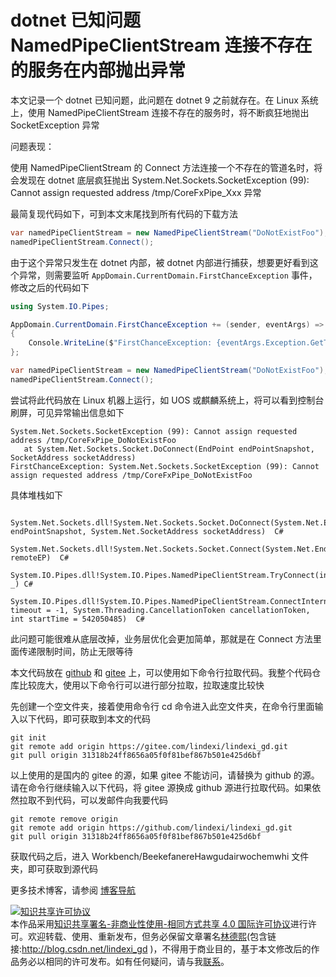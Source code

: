 
# dotnet 已知问题 NamedPipeClientStream 连接不存在的服务在内部抛出异常

本文记录一个 dotnet 已知问题，此问题在 dotnet 9 之前就存在。在 Linux 系统上，使用 NamedPipeClientStream 连接不存在的服务时，将不断疯狂地抛出 SocketException 异常

<!--more-->


<!-- CreateTime:2025/07/18 07:09:35 -->

<!-- 发布 -->
<!-- 博客 -->

问题表现：

使用 NamedPipeClientStream 的 Connect 方法连接一个不存在的管道名时，将会发现在 dotnet 底层疯狂抛出 System.Net.Sockets.SocketException (99): Cannot assign requested address /tmp/CoreFxPipe_Xxx 异常

最简复现代码如下，可到本文末尾找到所有代码的下载方法

```csharp
var namedPipeClientStream = new NamedPipeClientStream("DoNotExistFoo");
namedPipeClientStream.Connect();
```

由于这个异常只发生在 dotnet 内部，被 dotnet 内部进行捕获，想要更好看到这个异常，则需要监听 `AppDomain.CurrentDomain.FirstChanceException` 事件，修改之后的代码如下

```csharp
using System.IO.Pipes;

AppDomain.CurrentDomain.FirstChanceException += (sender, eventArgs) =>
{
    Console.WriteLine($"FirstChanceException: {eventArgs.Exception.GetType().FullName} {eventArgs.Exception.Message}");
};

var namedPipeClientStream = new NamedPipeClientStream("DoNotExistFoo");
namedPipeClientStream.Connect();
```

尝试将此代码放在 Linux 机器上运行，如 UOS 或麒麟系统上，将可以看到控制台刷屏，可见异常输出信息如下

```
System.Net.Sockets.SocketException (99): Cannot assign requested address /tmp/CoreFxPipe_DoNotExistFoo
   at System.Net.Sockets.Socket.DoConnect(EndPoint endPointSnapshot, SocketAddress socketAddress)
FirstChanceException: System.Net.Sockets.SocketException (99): Cannot assign requested address /tmp/CoreFxPipe_DoNotExistFoo
```

具体堆栈如下

```
  System.Net.Sockets.dll!System.Net.Sockets.Socket.DoConnect(System.Net.EndPoint endPointSnapshot, System.Net.SocketAddress socketAddress)  C#
  System.Net.Sockets.dll!System.Net.Sockets.Socket.Connect(System.Net.EndPoint remoteEP)  C#
  System.IO.Pipes.dll!System.IO.Pipes.NamedPipeClientStream.TryConnect(int _) C#
  System.IO.Pipes.dll!System.IO.Pipes.NamedPipeClientStream.ConnectInternal(int timeout = -1, System.Threading.CancellationToken cancellationToken, int startTime = 542050485)  C#
```

此问题可能很难从底层改掉，业务层优化会更加简单，那就是在 Connect 方法里面传递限制时间，防止无限等待

本文代码放在 [github](https://github.com/lindexi/lindexi_gd/tree/31318b24ff8656a05f0f81bef867b501e425d6bf/Workbench/BeekefanereHawgudairwochemwhi) 和 [gitee](https://gitee.com/lindexi/lindexi_gd/blob/31318b24ff8656a05f0f81bef867b501e425d6bf/Workbench/BeekefanereHawgudairwochemwhi) 上，可以使用如下命令行拉取代码。我整个代码仓库比较庞大，使用以下命令行可以进行部分拉取，拉取速度比较快

先创建一个空文件夹，接着使用命令行 cd 命令进入此空文件夹，在命令行里面输入以下代码，即可获取到本文的代码

```
git init
git remote add origin https://gitee.com/lindexi/lindexi_gd.git
git pull origin 31318b24ff8656a05f0f81bef867b501e425d6bf
```

以上使用的是国内的 gitee 的源，如果 gitee 不能访问，请替换为 github 的源。请在命令行继续输入以下代码，将 gitee 源换成 github 源进行拉取代码。如果依然拉取不到代码，可以发邮件向我要代码

```
git remote remove origin
git remote add origin https://github.com/lindexi/lindexi_gd.git
git pull origin 31318b24ff8656a05f0f81bef867b501e425d6bf
```

获取代码之后，进入 Workbench/BeekefanereHawgudairwochemwhi 文件夹，即可获取到源代码

更多技术博客，请参阅 [博客导航](https://blog.lindexi.com/post/%E5%8D%9A%E5%AE%A2%E5%AF%BC%E8%88%AA.html )




<a rel="license" href="http://creativecommons.org/licenses/by-nc-sa/4.0/"><img alt="知识共享许可协议" style="border-width:0" src="https://licensebuttons.net/l/by-nc-sa/4.0/88x31.png" /></a><br />本作品采用<a rel="license" href="http://creativecommons.org/licenses/by-nc-sa/4.0/">知识共享署名-非商业性使用-相同方式共享 4.0 国际许可协议</a>进行许可。欢迎转载、使用、重新发布，但务必保留文章署名[林德熙](http://blog.csdn.net/lindexi_gd)(包含链接:http://blog.csdn.net/lindexi_gd )，不得用于商业目的，基于本文修改后的作品务必以相同的许可发布。如有任何疑问，请与我[联系](mailto:lindexi_gd@163.com)。